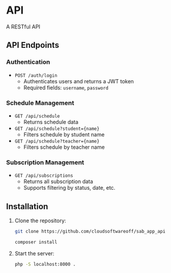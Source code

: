 #   API

A RESTful API


## API Endpoints

### Authentication
- `POST /auth/login`
  - Authenticates users and returns a JWT token
  - Required fields: `username`, `password`

### Schedule Management
- `GET /api/schedule`
  - Returns schedule data
- `GET /api/schedule?student={name}`
  - Filters schedule by student name
- `GET /api/schedule?teacher={name}`
  - Filters schedule by teacher name

### Subscription Management
- `GET /api/subscriptions`
  - Returns all subscription data
  - Supports filtering by status, date, etc.

## Installation

1. Clone the repository:
   ```bash
   git clone https://github.com/cloudsoftwareoff/sab_app_api

   composer install
   ```
2. Start the server:
   ```bash
   php -S localhost:8000 .
   ```
